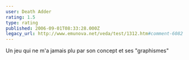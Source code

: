 ```yaml
---
user: Death Adder
rating: 1.5
type: rating
published: 2006-09-01T08:33:28.000Z
legacy_url: http://www.emunova.net/veda/test/1312.htm#comment-6082
---
```

Un jeu qui ne m'a jamais plu par son concept et ses "graphismes"